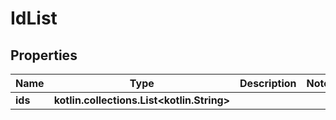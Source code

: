 
# IdList

## Properties
Name | Type | Description | Notes
------------ | ------------- | ------------- | -------------
**ids** | **kotlin.collections.List&lt;kotlin.String&gt;** |  | 



